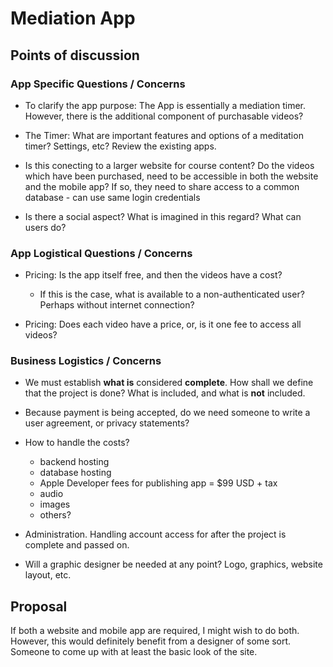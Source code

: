 # Mediation App

## Points of discussion

### App Specific Questions / Concerns

- To clarify the app purpose: The App is essentially a mediation timer. However, there is the additional component of purchasable videos?

- The Timer: What are important features and options of a meditation timer? Settings, etc? Review the existing apps.

- Is this conecting to a larger website for course content? Do the videos which have been purchased, need to be accessible in both the website and the mobile app? If so, they need to share access to a common database - can use same login credentials

- Is there a social aspect? What is imagined in this regard? What can users do?

### App Logistical Questions / Concerns

- Pricing: Is the app itself free, and then the videos have a cost?

  - If this is the case, what is available to a non-authenticated user? Perhaps without internet connection?

- Pricing: Does each video have a price, or, is it one fee to access all videos?

### Business Logistics / Concerns

- We must establish **what is** considered **complete**. How shall we define that the project is done? What is included, and what is **not** included.

- Because payment is being accepted, do we need someone to write a user agreement, or privacy statements?

- How to handle the costs?

  - backend hosting
  - database hosting
  - Apple Developer fees for publishing app = \$99 USD + tax
  - audio
  - images
  - others?

- Administration. Handling account access for after the project is complete and passed on.

- Will a graphic designer be needed at any point? Logo, graphics, website layout, etc.

## Proposal

If both a website and mobile app are required, I might wish to do both. However, this would definitely benefit from a designer of some sort. Someone to come up with at least the basic look of the site.
